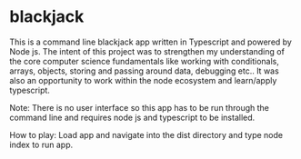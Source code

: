 # blackjack

This is a command line blackjack app written in Typescript and powered by Node js. The intent of this project was to strengthen my understanding of the core computer science fundamentals like working with conditionals, arrays, objects, storing and passing around data, debugging etc.. It was also an opportunity to work within the node ecosystem and learn/apply typescript. 

Note:
There is no user interface so this app has to be run through the command line and requires node js and typescript to be installed. 

How to play:
Load app and navigate into the dist directory and type node index to run app.


